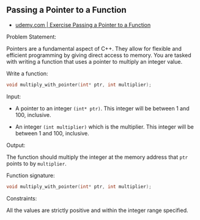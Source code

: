 ## Passing a Pointer to a Function

- [udemy.com | Exercise Passing a Pointer to a Function](https://www.udemy.com/course/beginning-c-plus-plus-programming/learn/quiz/5900260#questions)

Problem Statement:

Pointers are a fundamental aspect of C++. They allow for flexible and efficient programming by giving direct access to memory. You are tasked with writing a function that uses a pointer to multiply an integer value.

Write a function:

```c
void multiply_with_pointer(int* ptr, int multiplier);
```

Input:

- A pointer to an integer `(int* ptr)`. This integer will be between 1 and 100, inclusive.

- An integer `(int multiplier)` which is the multiplier. This integer will be between 1 and 100, inclusive.

Output:

The function should multiply the integer at the memory address that `ptr` points to by `multiplier`.



Function signature:
```c
void multiply_with_pointer(int* ptr, int multiplier);
```

Constraints:

All the values are strictly positive and within the integer range specified.